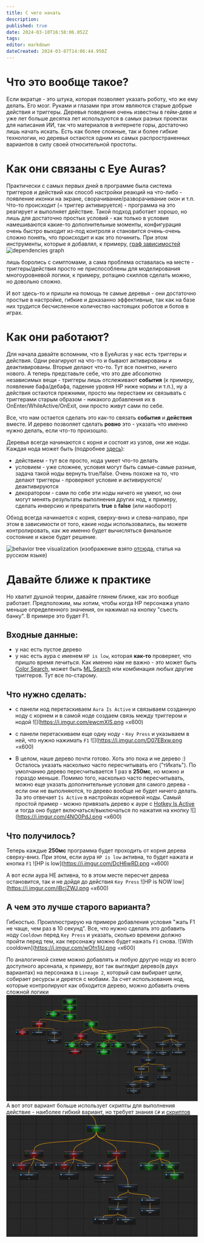 ```yaml
---
title: С чего начать
description: 
published: true
date: 2024-03-10T16:58:06.052Z
tags: 
editor: markdown
dateCreated: 2024-03-07T14:06:44.950Z
---
```


# Что это вообще такое?
Если вкратце - это штука, которая позволяет указать роботу, что же ему делать. Его мозг. Руками и глазами при этом являются старые добрые действия и триггеры.
Деревья поведения очень известны в гейм-деве и уже лет больше десятка лет используются в самых разных проектах для написания ИИ, так что материалов в интернете горы, достаточно лишь начать искать. 
Есть как более сложные, так и более гибкие технологии, но деревья остаются одним из самых распространенных вариантов в силу своей относительной простоты. 

# Как они связаны с Eye Auras?
Практически с самых первых дней в программе была система триггеров и действий как способ настройки реакций на что-либо - появление иконки на экране, сворачивание/разворачивание окон и т.п. Что-то происходит (= триггер активируется) - программа на это реагирует и выполняет действие. Такой подход работает хорошо, но лишь для достаточно простых условий - как только в условие намешиваются какие-то дополнительные моменты, конфигурация очень быстро выходит из-под контроля и становится очень-очень сложно понять, что происходит и как это починить. При этом инструменты, которые я добавлял, к примеру, [граф зависимостей](https://wiki.eyeauras.net/en/overlays/dependencies-viewer)
![dependencies graph](https://wiki.eyeauras.net/eyeauras_gksfvq7xla[1].png)

лишь боролись с симптомами, а сама проблема оставалась на месте - триггеры/действия просто не приспособлены для моделирования многоуровневой логики, к примеру, ротацию скиллов сделать можно, но довольно сложно.

И вот здесь-то и пришли на помощь те самые деревья - они достаточно простые в настройке, гибкие и доказанно эффективные, так как на базе них трудится бесчисленное количество настоящих роботов и ботов в играх. 

# Как они работают?
Для начала давайте вспомним, что в EyeAuras у нас есть триггеры и действия. Одни реагируют на что-то и бывают активированы и деактивированы. Вторые делают что-то. Тут все понятно, ничего нового. А теперь представьте себе, что это две абсолютно независимых вещи - триггеры лишь отслеживают **события** (к примеру, появление бафа/дебафа, падение уровня HP ниже нормы и т.п.), ну а действия остаются прежними, просто мы перестаем их связывать с триггерами старым образом - никакого добавления их в OnEnter/WhileActive/OnExit, они просто живут сами по себе. 

Все, что нам остается сделать это как-то связать **события** и **действия** вместе. И дерево позволяет сделать **ровно** это - указать что именно нужно делать, если что-то произошло. 

Деревья всегде начинаются с корня и состоят из узлов, они же ноды. Каждая нода может быть (подробнее [здесь](/ru/behavior-trees/nodes)):
- действием - тут все просто, нода умеет что-то делать
- условием - уже сложнее, условия могут быть самые-самые разные, задача такой ноды вернуть true/false. Очень похоже на то, что делают триггеры - проверяют условие и активируются/деактивируются
- декоратором - сами по себе эти ноды ничего не умеют, но они могут менять результаты выполнения других нод, к примеру, сделать инверсию и превратить **true** в **false** (или наоборот)

Обход всегда начинается с корня, сверху-вниз и слева-направо, при этом в зависимости от того, какие ноды использовались, вы можете контролировать, как же именно будет вычисляться финальное состояние и какое будет решение.

![behavior tree visualization](https://habrastorage.org/files/5f3/cdb/96b/5f3cdb96beee450ca78697a67010b8e9.gif)
(изображение взято [отсюда](https://habr.com/ru/companies/cloud_mts/articles/306214/), статья на русском языке)

# Давайте ближе к практике
Но хватит душной теории, давайте глянем ближе, как это вообще работает. 
Предположим, мы хотим, чтобы когда HP персонажа упало меньше определенного значения, он нажимал на кнопку "съесть банку". В примере это будет F1. 

## Входные данные:
- у нас есть пустое дерево
- у нас есть аура с именем `HP is low`, которая **как-то** проверяет, что пришло время лечиться. Как именно нам не важно - это может быть [Color Search](https://wiki.eyeauras.net/en/triggers/images/color-search), может быть [ML Search](https://wiki.eyeauras.net/en/triggers/images/ai-search-trigger) или комбинация любых другие триггеров. Тут все по-старому.

## Что нужно сделать:
- с панели нод перетаскиваем `Aura Is Active` и связываем созданную ноду с корнем и в самой ноде создаем связь между триггером и нодой 
![](https://i.imgur.com/ewcmXlS.png =x600)

- с панели перетаскиваем еще одну ноду - `Key Press` и указываем в ней, что нужно нажимать `F1`
![](https://i.imgur.com/D07EBxw.png =x600)

- В целом, наше дерево почти готово. Хоть это пока и не дерево :) Осталось указать насколько часто пересчитывать его ("тИкать"). По умолчанию дерево пересчитывается 1 раз в **250мс**, но можно и гораздо меньше. Помимо того, насколько часто пересчитывать, можно еще указать дополнительные условия для самого дерева - если они не выполняются, то дерево вообще не будет ничего делать. За это отвечает `Is Active` в настройках корневой ноды. Самый простой пример - можно привязать дерево к ауре с [Hotkey Is Active](https://wiki.eyeauras.net/en/triggers/hotkey-is-active) и тогда оно будет включаться/выключаться по нажатия на кнопку
![](https://i.imgur.com/4NO0PdJ.png =x600)

## Что получилось?
Теперь каждые **250мс** программа будет проходить от корня дерева сверху-вниз. При этом, если аура `HP is low` активна, то будет нажата и кнопка `F1`
![HP is low](https://i.imgur.com/DcH6wRD.png =x600)

А вот если аура НЕ активна, то в этом месте пересчет дерева остановится, так и не дойдя до действия `Key Press`
![HP is NOW low](https://i.imgur.com/iBcjZWJ.png =x600)

## А чем это лучше старого варианта?
Гибкостью. Проиллюстрирую на примере добавления условия "жать F1 не чаще, чем раз в 10 секунд". Все, что нужно сделать это добавить ноду `Cooldown` перед `Key Press` и указать, сколько времени должно пройти перед тем, как персонажу можно будет нажать `F1` снова. 
![With cooldown](https://i.imgur.com/wOfn1jU.png =x600)

По аналогичной схеме можно добавлять и любую другую ноду из всего доступного арсенала, к примеру, вот так выглядит дерево(в двух вариантах) на персонажа в `Lineage 2`, который сам выбирает цели, собирает ресурсы и дерется с мобами. За счет использования нод, которые контролируют как обходится дерево, можно добавить очень сложной логики
![bt_l2.spoil.old.png](/assets/bt_l2.spoil.old.png)
А вот этот вариант больше использует скрипты для выполнения действие - наиболее гибкий вариант, но требует знания `C#` и [скриптов](/ru/scripting/getting-started)
![bt_l2_spoil.png](/assets/bt_l2_spoil.png)

